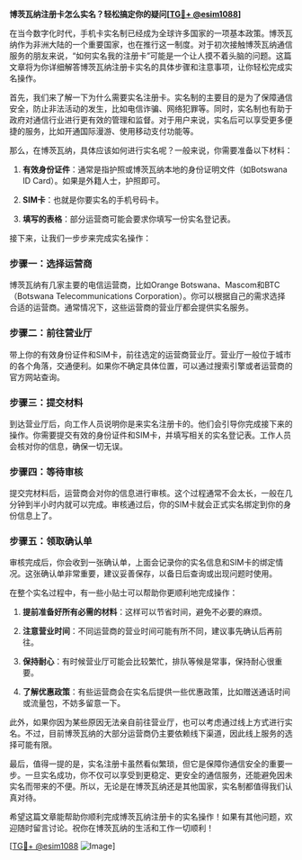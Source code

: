 **博茨瓦纳注册卡怎么实名？轻松搞定你的疑问[[TG💪+ @esim1088](https://t.me/s/esim1088)]**

在当今数字化时代，手机卡实名制已经成为全球许多国家的一项基本政策。博茨瓦纳作为非洲大陆的一个重要国家，也在推行这一制度。对于初次接触博茨瓦纳通信服务的朋友来说，“如何实名我的注册卡”可能是一个让人摸不着头脑的问题。这篇文章将为你详细解答博茨瓦纳注册卡实名的具体步骤和注意事项，让你轻松完成实名操作。

首先，我们来了解一下为什么需要实名注册卡。实名制的主要目的是为了保障通信安全，防止非法活动的发生，比如电信诈骗、网络犯罪等。同时，实名制也有助于政府对通信行业进行更有效的管理和监督。对于用户来说，实名后可以享受更多便捷的服务，比如开通国际漫游、使用移动支付功能等。

那么，在博茨瓦纳，具体应该如何进行实名呢？一般来说，你需要准备以下材料：

1. **有效身份证件**：通常是指护照或博茨瓦纳本地的身份证明文件（如Botswana ID Card）。如果是外籍人士，护照即可。
   
2. **SIM卡**：也就是你要实名的手机号码卡。

3. **填写的表格**：部分运营商可能会要求你填写一份实名登记表。

接下来，让我们一步步来完成实名操作：

### 步骤一：选择运营商
博茨瓦纳有几家主要的电信运营商，比如Orange Botswana、Mascom和BTC（Botswana Telecommunications Corporation）。你可以根据自己的需求选择合适的运营商。通常情况下，这些运营商的营业厅都会提供实名服务。

### 步骤二：前往营业厅
带上你的有效身份证件和SIM卡，前往选定的运营商营业厅。营业厅一般位于城市的各个角落，交通便利。如果你不确定具体位置，可以通过搜索引擎或者运营商的官方网站查询。

### 步骤三：提交材料
到达营业厅后，向工作人员说明你是来实名注册卡的。他们会引导你完成接下来的操作。你需要提交有效的身份证件和SIM卡，并填写相关的实名登记表。工作人员会核对你的信息，确保一切无误。

### 步骤四：等待审核
提交完材料后，运营商会对你的信息进行审核。这个过程通常不会太长，一般在几分钟到半小时内就可以完成。审核通过后，你的SIM卡就会正式实名绑定到你的身份信息上了。

### 步骤五：领取确认单
审核完成后，你会收到一张确认单，上面会记录你的实名信息和SIM卡的绑定情况。这张确认单非常重要，建议妥善保存，以备日后查询或出现问题时使用。

在整个实名过程中，有一些小贴士可以帮助你更顺利地完成操作：

1. **提前准备好所有必需的材料**：这样可以节省时间，避免不必要的麻烦。
   
2. **注意营业时间**：不同运营商的营业时间可能有所不同，建议事先确认后再前往。

3. **保持耐心**：有时候营业厅可能会比较繁忙，排队等候是常事，保持耐心很重要。

4. **了解优惠政策**：有些运营商会在实名后提供一些优惠政策，比如赠送通话时间或流量包，不妨多留意一下。

此外，如果你因为某些原因无法亲自前往营业厅，也可以考虑通过线上方式进行实名。不过，目前博茨瓦纳的大部分运营商仍主要依赖线下渠道，因此线上服务的选择可能有限。

最后，值得一提的是，实名注册卡虽然看似繁琐，但它是保障你通信安全的重要一步。一旦实名成功，你不仅可以享受到更稳定、更安全的通信服务，还能避免因未实名而带来的不便。所以，无论是在博茨瓦纳还是其他国家，实名制都值得我们认真对待。

希望这篇文章能帮助你顺利完成博茨瓦纳注册卡的实名操作！如果有其他问题，欢迎随时留言讨论。祝你在博茨瓦纳的生活和工作一切顺利！

[[TG💪+ @esim1088](https://t.me/s/esim1088) ![Image](https://i.postimg.cc/4NQfJmqS/Snipaste-2025-05-13-00-14-12.png)]